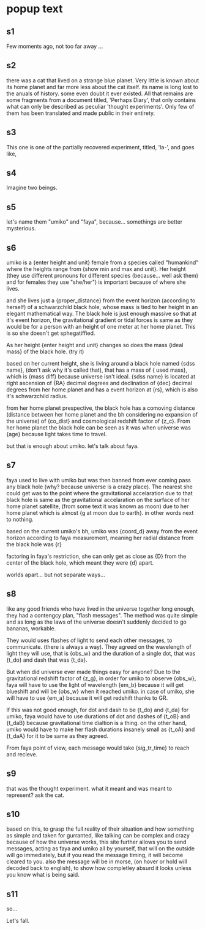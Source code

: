 # popup text

## s1

Few moments ago, not too far away ...

## s2

there was a cat that lived on a strange blue planet. Very little is known about its home planet and far more less about the cat itself. its name is long lost to the anuals of history. some even doubt it ever existed. All that remains are some fragments from a document titled, 'Perhaps Diary', that only contains what can only be described as
peculiar 'thought experiments'. Only few of them has been translated and made public in their entirety.

## s3

This one is one of the partially recovered experiment, titled, 'la-', and goes like,

## s4

Imagine two beings.

## s5

let's name them "umiko" and "faya", because...
somethings are better mysterious.

## s6

umiko is a {enter height and unit} female from a species called "humankind" where the heights range from {show min and max and unit}. Her height (they use different pronouns for different species (because... well ask them) and for females they use "she/her") is important because of where she lives.

and she lives just a {proper_distance} from the event horizon (according to herself) of a schwarzchild black hole, whose mass is tied to her height in an elegant mathematical way. The black hole is just enough massive so that at it's event horizon, the gravitational gradient or tidal forces is same as they would be for a person with an height of one meter at her home planet. This is so she doesn't get sphegatiffied. 

As her height {enter height and unit} changes so does the mass {ideal mass} of the black hole. (try it)

based on her current height, she is living around a black hole named {sdss name}, (don't ask why it's called that), that has a mass of { used mass}, which is {mass diff} because universe isn't ideal.  {sdss name} is located at right ascension of {RA} decimal degrees and declination of {dec} decimal degrees from her home planet and has a event horizon at {rs}, which is also it's schwarzchild radius.

from her home planet prespective, the black hole has a comoving distance (distance between her home planet and the bh considering no expansion of the universe) of {co_dist} and cosmological redshift factor of {z_c}. From her home planet the black hole can be seen as it was when universe was {age} because light takes time to travel.

but that is enough about umiko. let's talk about faya.

## s7

faya used to live with umiko but was then banned from ever coming pass any black hole (why? because universe is a crazy place). The nearest she could get was to the point where the gravitational accelaration due to that black hole is same as the gravitational accelaration on the surface of her home planet satellite, (from some text it was known as moon) due to her home planet which is almost {g at moon due to earth}. in other words next to nothing.

based on the current umiko's bh, umiko was {coord_d} away from the event horizon according to faya measurement, meaning her radial distance from the black hole was {r}

factoring in faya's restriction, she can only get as close as {D} from the center of the black hole, which meant they were {d} apart.

worlds apart...
but not separate ways...

## s8

like any good friends who have lived in the universe together long enough, they had a contengcy plan, "flash messages".
The method was quite simple and as long as the laws of the universe doesn't suddenly decided to go bananas, workable.

They would uses flashes of light to send each other messages, to communicate. (there is always a way). They agreed on the wavelength of light they will use, that is {obs_w} and the duration of a single dot, that was {t_do} and dash that was {t_da}.

But when did universe ever made things easy for anyone? Due to the gravitational redshift factor of {z_g}, in order for umiko to observe {obs_w}, faya will have to use the light of wavelength {em_b} because it will get blueshift and will be {obs_w} when it reached umiko. in case of umiko, she will have to use {em_a} because it will get redshift thanks to GR.

If this was not good enough, for dot and dash to be {t_do} and {t_da} for umiko, faya would have to use durations of dot and dashes of {t_oB} and {t_daB} because gravitational time dialtion is a thing. on the other hand, umiko would have to make her flash durations insanely small as {t_oA} and {t_daA} for it to be same as they agreed.

From faya point of view, each message would take {sig_tr_time} to reach and recieve.

## s9

that was the thought experiment.
what it meant and was meant to represent? ask the cat.

## s10

based on this, to grasp the full reality of their situation and how something as simple and taken for gurranted, like talking can be complex and crazy because of how the universe works, this site further allows you to send messages, acting as faya and umiko all by yourself, that will on the outside will go immediately, but if you read the message timing, it will become cleared to you. also the message will be in morse, (on hover or hold will decoded back to english), to show how completley absurd it looks unless you know what is being said.

## s11 

so...

Let's fall.
